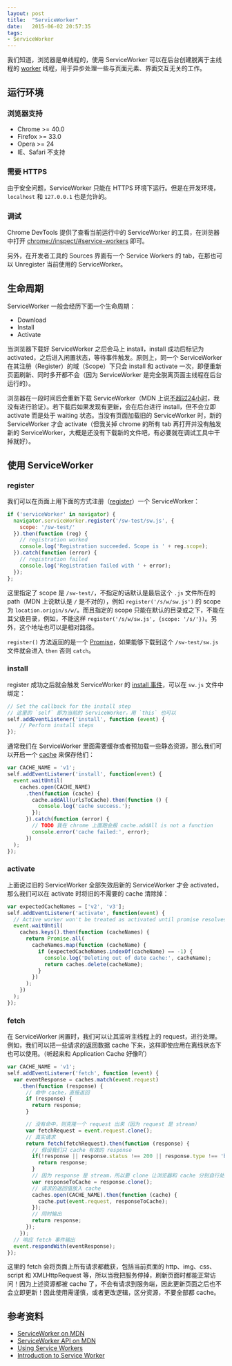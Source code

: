 ```yaml
---
layout: post
title:  "ServiceWorker"
date:   2015-06-02 20:57:35
tags:
- ServiceWorker
---
```


我们知道，浏览器是单线程的，使用 ServiceWorker 可以在后台创建脱离于主线程的 [worker](https://developer.mozilla.org/en-US/docs/Web/API/) 线程，用于异步处理一些与页面元素、界面交互无关的工作。

<!-- more -->

## 运行环境

### 浏览器支持

- Chrome >= 40.0
- Firefox >= 33.0
- Opera >= 24
- IE、Safari 不支持

### 需要 HTTPS

由于安全问题，ServiceWorker 只能在 HTTPS 环境下运行。但是在开发环境，`localhost` 和 `127.0.0.1` 也是允许的。

### 调试

Chrome DevTools 提供了查看当前运行中的 ServiceWorker 的工具，在浏览器中打开 [chrome://inspect/#service-workers](chrome://inspect/#service-workers) 即可。

另外，在开发者工具的 Sources 界面有一个 Service Workers 的 tab，在那也可以 Unregister 当前使用的 ServiceWorker。


## 生命周期

ServiceWorker 一般会经历下面一个生命周期：

- Download
- Install
- Activate

当浏览器下载好 ServiceWorker 之后会马上 install，install 成功后标记为 activated，之后进入闲置状态，等待事件触发。原则上，同一个 ServiceWorker 在其注册（Register）的域（Scope）下只会 install 和 activate 一次，即便重新页面刷新、同时多开都不会（因为 ServiceWorker 是完全脱离页面主线程在后台运行的）。

浏览器在一段时间后会重新下载 ServiceWorker（MDN 上说[不超过24小时](https://developer.mozilla.org/en-US/docs/Web/API/ServiceWorker_API#Download.2C_install_and_activate)，我没有进行验证）。若下载后如果发现有更新，会在后台进行 install，但不会立即 activate 而是处于 waiting 状态。当没有页面加载旧的 ServiceWorker 时，新的 ServiceWorker 才会 activate（但我关掉 chrome 的所有 tab 再打开并没有触发新的 ServiceWorker，大概是还没有下载新的文件吧，有必要就在调试工具中干掉就好）。


## 使用 ServiceWorker

### register

我们可以在页面上用下面的方式注册（[register](https://developer.mozilla.org/en-US/docs/Web/API/ServiceWorkerContainer/register)）一个 ServiceWorker：

```javascript
if ('serviceWorker' in navigator) {
  navigator.serviceWorker.register('/sw-test/sw.js', {
    scope: '/sw-test/'
  }).then(function (reg) {
    // registration worked
    console.log('Registration succeeded. Scope is ' + reg.scope);
  }).catch(function (error) {
    // registration failed
    console.log('Registration failed with ' + error);
  });
};
```

这里指定了 scope 是 `/sw-test/`，不指定的话默认是最后这个 `.js` 文件所在的 path（MDN 上说默认是 `/` 是不对的），例如 `register('/s/w/sw.js')` 的 scope 为 `location.origin/s/w/`。而且指定的 scope 只能在默认的目录或之下，不能在其父级目录，例如，不能这样 `register('/s/w/sw.js', {scope: '/s/'})`。另外，这个地址也可以是相对路径。

`register()` 方法返回的是一个 [Promise](https://developer.mozilla.org/en-US/docs/Web/JavaScript/Reference/Global_Objects/Promise)，如果能够下载到这个 `/sw-test/sw.js` 文件就会进入 `then` 否则 `catch`。

### install

register 成功之后就会触发 ServiceWorker 的 [install 事件](https://developer.mozilla.org/en-US/docs/Web/API/InstallEvent)，可以在 `sw.js` 文件中绑定：

```javascript
// Set the callback for the install step
// 这里的 `self` 即为当前的 ServiceWorker，用 `this` 也可以
self.addEventListener('install', function (event) {
    // Perform install steps
});
```

通常我们在 ServiceWorker 里面需要缓存或者预加载一些静态资源，那么我们可以开启一个 [cache](https://developer.mozilla.org/en-US/docs/Web/API/Cache) 来保存他们：

```javascript
var CACHE_NAME = 'v1';
self.addEventListener('install', function(event) {
  event.waitUntil(
    caches.open(CACHE_NAME)
      .then(function (cache) {
        cache.addAll(urlsToCache).then(function () {
          console.log('cache success.');
        });
      }).catch(function (error) {
        // TODO 我在 chrome 上面跑会报 cache.addAll is not a function
        console.error('cache failed:', error);
      })
  );
});
```

### activate

上面说过旧的 ServiceWorker 全部失效后新的 ServiceWorker 才会 activated，那么我们可以在 activate 时将旧的不需要的 cache 清除掉：

```javascript
var expectedCacheNames = ['v2', 'v3'];
self.addEventListener('activate', function(event) {
  // Active worker won't be treated as activated until promise resolves successfully.
  event.waitUntil(
    caches.keys().then(function (cacheNames) {
      return Promise.all(
        cacheNames.map(function (cacheName) {
          if (expectedCacheNames.indexOf(cacheName) == -1) {
            console.log('Deleting out of date cache:', cacheName);
            return caches.delete(cacheName);
          }
        })
      );
    })
  );
});
```

### fetch

在 ServiceWorker 闲置时，我们可以让其监听主线程上的 request，进行处理。例如，我们可以把一些请求的返回数据 cache 下来，这样即使应用在离线状态下也可以使用。（听起来和 Application Cache 好像吖）

```javascript
var CACHE_NAME = 'v1';
self.addEventListener('fetch', function (event) {
  var eventResponse = caches.match(event.request)
    .then(function (response) {
      // 命中 cache，直接返回
      if (response) {
        return response;
      }

      // 没有命中，则克隆一个 request 出来（因为 request 是 stream）
      var fetchRequest = event.request.clone();
      // 真实请求
      return fetch(fetchRequest).then(function (response) {
        // 假设我们只 cache 有效的 response
        if(!response || response.status !== 200 || response.type !== 'basic') {
          return response;
        }
        // 因为 response 是 stream，所以要 clone 让浏览器和 cache 分别自行处理
        var responseToCache = response.clone();
        // 请求的返回值放入 cache
        caches.open(CACHE_NAME).then(function (cache) {
          cache.put(event.request, responseToCache);
        });
        // 同时输出
        return response;
      });
    });
  // 响应 fetch 事件输出
  event.respondWith(eventResponse);
});
```

这里的 fetch 会将页面上所有请求都截获，包括当前页面的 http、img、css、script 和 XMLHttpRequest 等，所以当我把服务停掉，刷新页面时都能正常访问！因为上述资源都被 cache 了，不会有请求到服务端，因此更新页面之后也不会立即更新！因此使用需谨慎，或者更改逻辑，区分资源，不要全部都 cache。


## 参考资料

- [ServiceWorker on MDN](https://developer.mozilla.org/en-US/docs/Web/API/ServiceWorker)
- [ServiceWorker API on MDN](https://developer.mozilla.org/en-US/docs/Web/API/ServiceWorker_API)
- [Using Service Workers](https://developer.mozilla.org/en-US/docs/Web/API/ServiceWorker_API/Using_Service_Workers)
- [Introduction to Service Worker](http://www.html5rocks.com/en/tutorials/service-worker/introduction/)